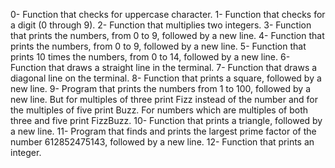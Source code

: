 0- Function that checks for uppercase character.
1- Function that checks for a digit (0 through 9).
2- Function that multiplies two integers.
3- Function that prints the numbers, from 0 to 9, followed by a new line.
4- Function that prints the numbers, from 0 to 9, followed by a new line.
5- Function that prints 10 times the numbers, from 0 to 14, followed by a new line.
6- Function that draws a straight line in the terminal.
7- Function that draws a diagonal line on the terminal.
8- Function that prints a square, followed by a new line.
9- Program that prints the numbers from 1 to 100, followed by a new line. But for multiples of three print Fizz instead of the number and for the multiples of five print Buzz. For numbers which are multiples of both three and five print FizzBuzz.
10- Function that prints a triangle, followed by a new line.
11- Program that finds and prints the largest prime factor of the number 612852475143, followed by a new line.
12- Function that prints an integer.